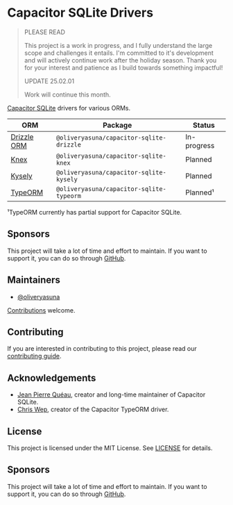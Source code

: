 # Capacitor SQLite Drivers

> PLEASE READ
>
> This project is a work in progress, and I fully understand the large scope and challenges it entails.
> I'm committed to it's development and will actively continue work after the holiday season.
> Thank you for your interest and patience as I build towards something impactful!
>
> UPDATE 25.02.01
>
> Work will continue this month.

[Capacitor SQLite](https://github.com/capacitor-community/sqlite) drivers for various ORMs.

| ORM                                                    | Package                                    | Status      |
|--------------------------------------------------------|--------------------------------------------|-------------|
| [Drizzle ORM](https://github.com/drizzle-team/drizzle-orm) | `@oliveryasuna/capacitor-sqlite-drizzle`   | In-progress |
| [Knex](https://github.com/knex/knex)                   | `@oliveryasuna/capacitor-sqlite-knex`      | Planned     |
| [Kysely](https://github.com/kysely-org/kysely)         | `@oliveryasuna/capacitor-sqlite-kysely`    | Planned     |
| [TypeORM](https://github.com/typeorm/typeorm)          | `@oliveryasuna/capacitor-sqlite-typeorm`   | Planned¹    |

¹TypeORM currently has partial support for Capacitor SQLite.

## Sponsors

This project will take a lot of time and effort to maintain.
If you want to support it, you can do so through
[GitHub](https://github.com/sponsors/oliveryasuna).

## Maintainers

- [@oliveryasuna](https://github.com/oliveryasuna)

[Contributions](./CONTRIBUTING.md) welcome.

## Contributing

If you are interested in contributing to this project, please read our
[contributing guide](./CONTRIBUTING.md).

## Acknowledgements

- [Jean Pierre Quéau](https://github.com/jepiqueau), creator and long-time maintainer of Capacitor SQLite.
- [Chris Wep](https://github.com/chriswep), creator of the Capacitor TypeORM driver.

## License

This project is licensed under the MIT License.
See [LICENSE](./LICENSE) for details.

## Sponsors

This project will take a lot of time and effort to maintain.
If you want to support it, you can do so through
[GitHub](https://github.com/sponsors/oliveryasuna).
